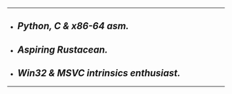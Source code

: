 ---------------
- ## ***Python, C & x86-64 asm.*** 
- ## ***Aspiring Rustacean.***
- ## ***Win32 & MSVC intrinsics enthusiast.***
---------------

